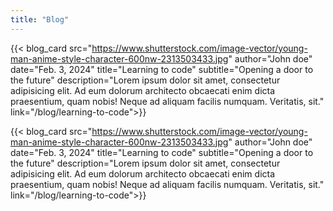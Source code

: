 ```yaml
---
title: "Blog"
---
```


{{< blog_card
src="https://www.shutterstock.com/image-vector/young-man-anime-style-character-600nw-2313503433.jpg"
author="John doe"
date="Feb. 3, 2024"
title="Learning to code"
subtitle="Opening a door to the future"
description="Lorem ipsum dolor sit amet, consectetur adipisicing elit. Ad eum dolorum architecto obcaecati enim dicta praesentium, quam nobis! Neque ad aliquam facilis numquam. Veritatis, sit."
link="/blog/learning-to-code">}}

{{< blog_card
src="https://www.shutterstock.com/image-vector/young-man-anime-style-character-600nw-2313503433.jpg"
author="John doe"
date="Feb. 3, 2024"
title="Learning to code"
subtitle="Opening a door to the future"
description="Lorem ipsum dolor sit amet, consectetur adipisicing elit. Ad eum dolorum architecto obcaecati enim dicta praesentium, quam nobis! Neque ad aliquam facilis numquam. Veritatis, sit."
link="/blog/learning-to-code">}}
